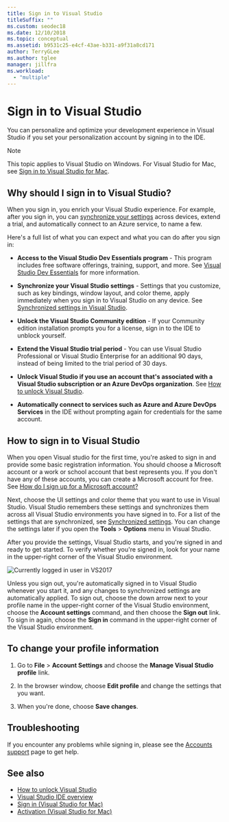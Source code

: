 ```yaml
---
title: Sign in to Visual Studio
titleSuffix: ""
ms.custom: seodec18
ms.date: 12/10/2018
ms.topic: conceptual
ms.assetid: b9531c25-e4cf-43ae-b331-a9f31a8cd171
author: TerryGLee
ms.author: tglee
manager: jillfra
ms.workload:
  - "multiple"
---
```

# Sign in to Visual Studio

You can personalize and optimize your development experience in Visual Studio if you set your personalization account by signing in to the IDE.

> [!NOTE]
> This topic applies to Visual Studio on Windows. For Visual Studio for Mac, see [Sign in to Visual Studio for Mac](/visualstudio/mac/signing-in).

## Why should I sign in to Visual Studio?

When you sign in, you enrich your Visual Studio experience. For example, after you sign in, you can [synchronize your settings](synchronized-settings-in-visual-studio.md) across devices, extend a trial, and automatically connect to an Azure service, to name a few.

Here's a full list of what you can expect and what you can do after you sign in:

- **Access to the Visual Studio Dev Essentials program** - This program includes free software offerings, training, support, and more. See [Visual Studio Dev Essentials](https://aka.ms/vsdevhelp) for more information.

- **Synchronize your Visual Studio settings** - Settings that you customize, such as key bindings, window layout, and color theme, apply immediately when you sign in to Visual Studio on any device. See [Synchronized settings in Visual Studio](../ide/synchronized-settings-in-visual-studio.md).

- **Unlock the Visual Studio Community edition** - If your Community edition installation prompts you for a license, sign in to the IDE to unblock yourself.

- **Extend the Visual Studio trial period** - You can use Visual Studio Professional or Visual Studio Enterprise for an additional 90 days, instead of being limited to the trial period of 30 days.

- **Unlock Visual Studio if you use an account that's associated with a Visual Studio subscription or an Azure DevOps organization**. See [How to unlock Visual Studio](../ide/how-to-unlock-visual-studio.md).

- **Automatically connect to services such as Azure and Azure DevOps Services** in the IDE without prompting again for credentials for the same account.

## How to sign in to Visual Studio

When you open Visual studio for the first time, you're asked to sign in and provide some basic registration information. You should choose a Microsoft account or a work or school account that best represents you. If you don't have any of these accounts, you can create a Microsoft account for free. See [How do I sign up for a Microsoft account?](http://windows.microsoft.com/windows-live/sign-up-create-account-how)

Next, choose the UI settings and color theme that you want to use in Visual Studio. Visual Studio remembers these settings and synchronizes them across all Visual Studio environments you have signed in to. For a list of the settings that are synchronized, see [Synchronized settings](../ide/synchronized-settings-in-visual-studio.md). You can change the settings later if you open the **Tools** > **Options** menu in Visual Studio.

After you provide the settings, Visual Studio starts, and you're signed in and ready to get started. To verify whether you're signed in, look for your name in the upper-right corner of the Visual Studio environment.

![Currently logged in user in VS2017](../ide/media/vs2017_username.png)

Unless you sign out, you're automatically signed in to Visual Studio whenever you start it, and any changes to synchronized settings are automatically applied. To sign out, choose the down arrow next to your profile name in the upper-right corner of the Visual Studio environment, choose the **Account settings** command, and then choose the **Sign out** link. To sign in again, choose the **Sign in** command in the upper-right corner of the Visual Studio environment.

## To change your profile information

1. Go to **File** > **Account Settings** and choose the **Manage Visual Studio profile** link.

1. In the browser window, choose **Edit profile** and change the settings that you want.

1. When you're done, choose **Save changes**.

## Troubleshooting

If you encounter any problems while signing in, please see the [Accounts support](https://visualstudio.microsoft.com/subscriptions/support/) page to get help.

## See also

* [How to unlock Visual Studio](../ide/how-to-unlock-visual-studio.md)
* [Visual Studio IDE overview](../get-started/visual-studio-ide.md)
* [Sign in (Visual Studio for Mac)](/visualstudio/mac/signing-in)
* [Activation (Visual Studio for Mac)](/visualstudio/mac/activation)